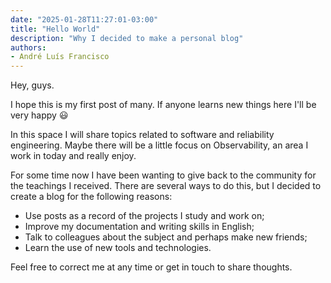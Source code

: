 ```yaml
---
date: "2025-01-28T11:27:01-03:00"
title: "Hello World"
description: "Why I decided to make a personal blog"
authors:
- André Luís Francisco
---
```


Hey, guys.

I hope this is my first post of many. If anyone learns new things here I'll be very happy :smiley:

In this space I will share topics related to software and reliability engineering. Maybe there will be a little focus on Observability, an area I work in today and really enjoy.

For some time now I have been wanting to give back to the community for the teachings I received. There are several ways to do this, but I decided to create a blog for the following reasons:
- Use posts as a record of the projects I study and work on;
- Improve my documentation and writing skills in English;
- Talk to colleagues about the subject and perhaps make new friends;
- Learn the use of new tools and technologies.

Feel free to correct me at any time or get in touch to share thoughts.